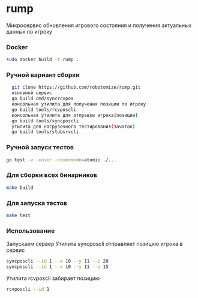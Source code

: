 # rump

Микросервис обновления игрового состояния и получения актуальных данных по игроку

### Docker

```sh
sudo docker build -t rump .
```

### Ручной вариант сборки
```sh
  git clone https://github.com/robotomize/rump.git
  основной сервис
  go build cmd/syncrcvpos
  консольная утилита для получения позиции по игроку
  go build tools/rcvposcli
  консольная утилита для отправки игрока(позиции)
  go build tools/syncposcli
  утилита для нагрузочного тестирования(зачаток)
  go build tools/stubsrvcli
```
### Ручной запуск тестов 
```sh
go test -v -cover -covermode=atomic ./...
```
### Для сборки всех бинарников
```sh
make build
```
### Для запуска тестов 
```sh
make test
```
### Использование
Запускаем сервер
Утилита syncposcli отправляет позицию игрока в сервис
```sh 
syncposcli --id 1 --x 10 --y 11 --z 20
syncposcli --id 1 --x 10 --y 11 --z 15
```
Утилита rcvposcli забирает позицию
```sh 
rcvposcli --id 1
```
